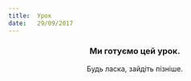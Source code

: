 ```yaml
---
title:  Урок
date:   29/09/2017
---
```


### <center>Ми готуємо цей урок.</center>
<center>Будь ласка, зайдіть пізніше.</center>